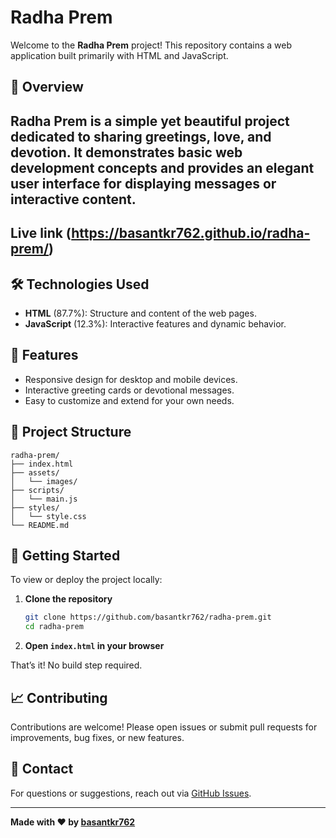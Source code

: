 # Radha Prem

Welcome to the **Radha Prem** project! This repository contains a web application built primarily with HTML and JavaScript.

## 🌸 Overview

**Radha Prem** is a simple yet beautiful project dedicated to sharing greetings, love, and devotion. It demonstrates basic web development concepts and provides an elegant user interface for displaying messages or interactive content.
---
Live link (https://basantkr762.github.io/radha-prem/)
---

## 🛠️ Technologies Used

- **HTML** (87.7%): Structure and content of the web pages.
- **JavaScript** (12.3%): Interactive features and dynamic behavior.

## 🚀 Features

- Responsive design for desktop and mobile devices.
- Interactive greeting cards or devotional messages.
- Easy to customize and extend for your own needs.

## 📂 Project Structure

```
radha-prem/
├── index.html
├── assets/
│   └── images/
├── scripts/
│   └── main.js
├── styles/
│   └── style.css
└── README.md
```

## 🏁 Getting Started

To view or deploy the project locally:

1. **Clone the repository**
   ```bash
   git clone https://github.com/basantkr762/radha-prem.git
   cd radha-prem
   ```
2. **Open `index.html` in your browser**

That’s it! No build step required.

## 📈 Contributing

Contributions are welcome! Please open issues or submit pull requests for improvements, bug fixes, or new features.

## 📧 Contact

For questions or suggestions, reach out via [GitHub Issues](https://github.com/basantkr762/radha-prem/issues).

---

**Made with ❤️ by [basantkr762](https://github.com/basantkr762)**
